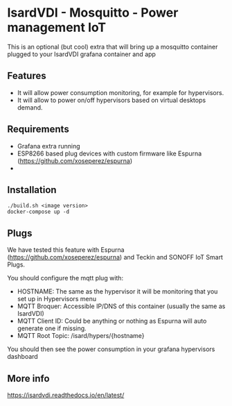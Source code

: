 # IsardVDI - Mosquitto - Power management IoT

This is an optional (but cool) extra that will bring up a mosquitto container plugged to your IsardVDI grafana container and app

## Features
- It will allow power consumption monitoring, for example for hypervisors.
- It will allow to power on/off hypervisors based on virtual desktops demand.

## Requirements

- Grafana extra running
- ESP8266 based plug devices with custom firmware like Espurna (https://github.com/xoseperez/espurna)
- 
## Installation

```
./build.sh <image version>
docker-compose up -d
```

## Plugs

We have tested this feature with Espurna (https://github.com/xoseperez/espurna) and Teckin and SONOFF IoT Smart Plugs.

You should configure the mqtt plug with:
- HOSTNAME: The same as the hypervisor it will be monitoring that you set up in Hypervisors menu
- MQTT Broquer: Accessible IP/DNS of this container (usually the same as IsardVDI)
- MQTT Client ID: Could be anything or nothing as Espurna will auto generate one if missing.
- MQTT Root Topic: /isard/hypers/{hostname}

You should then see the power consumption in your grafana hypervisors dashboard

## More info

https://isardvdi.readthedocs.io/en/latest/
